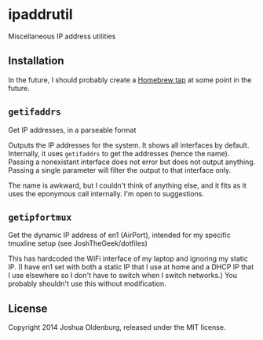 ipaddrutil
==========
Miscellaneous IP address utilities

## Installation
In the future, I should probably create a [Homebrew tap](https://github.com/Homebrew/homebrew/wiki/brew-tap) at some point in the future.

## `getifaddrs`
Get IP addresses, in a parseable format

Outputs the IP addresses for the system. It shows all interfaces by default. Internally, it uses `getifaddrs` to get the addresses (hence the name). Passing a nonexistant interface does not error but does not output anything. Passing a single parameter will filter the output to that interface only.

The name is awkward, but I couldn't think of anything else, and it fits as it uses the eponymous call internally. I'm open to suggestions.

## `getipfortmux`
Get the dynamic IP address of en1 (AirPort), intended for my specific tmuxline setup (see JoshTheGeek/dotfiles)

This has hardcoded the WiFi interface of my laptop and ignoring my static IP. (I have en1 set with both a static IP that I use at home and a DHCP IP that I use elsewhere so I don't have to switch when I switch networks.) You probably shouldn't use this without modification.

## License
Copyright 2014 Joshua Oldenburg, released under the MIT license.
